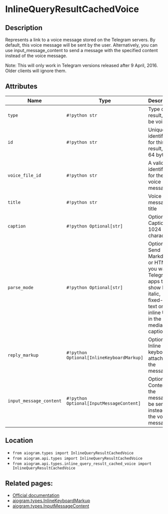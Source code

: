 # InlineQueryResultCachedVoice

## Description

Represents a link to a voice message stored on the Telegram servers. By default, this voice message will be sent by the user. Alternatively, you can use input_message_content to send a message with the specified content instead of the voice message.

Note: This will only work in Telegram versions released after 9 April, 2016. Older clients will ignore them.


## Attributes

| Name | Type | Description |
| - | - | - |
| `type` | `#!python str` | Type of the result, must be voice |
| `id` | `#!python str` | Unique identifier for this result, 1-64 bytes |
| `voice_file_id` | `#!python str` | A valid file identifier for the voice message |
| `title` | `#!python str` | Voice message title |
| `caption` | `#!python Optional[str]` | Optional. Caption, 0-1024 characters |
| `parse_mode` | `#!python Optional[str]` | Optional. Send Markdown or HTML, if you want Telegram apps to show bold, italic, fixed-width text or inline URLs in the media caption. |
| `reply_markup` | `#!python Optional[InlineKeyboardMarkup]` | Optional. Inline keyboard attached to the message |
| `input_message_content` | `#!python Optional[InputMessageContent]` | Optional. Content of the message to be sent instead of the voice message |



## Location

- `from aiogram.types import InlineQueryResultCachedVoice`
- `from aiogram.api.types import InlineQueryResultCachedVoice`
- `from aiogram.api.types.inline_query_result_cached_voice import InlineQueryResultCachedVoice`

## Related pages:

- [Official documentation](https://core.telegram.org/bots/api#inlinequeryresultcachedvoice)
- [aiogram.types.InlineKeyboardMarkup](../types/inline_keyboard_markup.md)
- [aiogram.types.InputMessageContent](../types/input_message_content.md)
